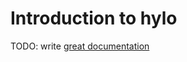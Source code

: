 # Introduction to hylo

TODO: write [great documentation](http://jacobian.org/writing/what-to-write/)
